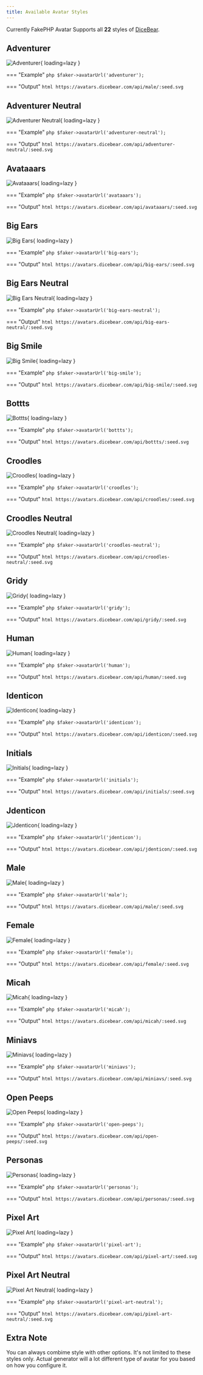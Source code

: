 ```yaml
---
title: Available Avatar Styles
---
```


Currently FakePHP Avatar Supports all **22** styles of [DiceBear](https://avatars.dicebear.com/styles).

## Adventurer

![Adventurer](/images/preview/adventurer.png){ loading=lazy }

=== "Example"
    ```php
    $faker->avatarUrl('adventurer');
    ```

=== "Output"
    ```html
    https://avatars.dicebear.com/api/male/:seed.svg
    ```

## Adventurer Neutral

![Adventurer Neutral](/images/preview/adventurer-neutral.png){ loading=lazy }

=== "Example"
    ```php
    $faker->avatarUrl('adventurer-neutral');
    ``` 

=== "Output"
    ```html
    https://avatars.dicebear.com/api/adventurer-neutral/:seed.svg
    ``` 

## Avataaars

![Avataaars](/images/preview/avataaars.png){ loading=lazy }

=== "Example"
    ```php
    $faker->avatarUrl('avataaars');
    ``` 

=== "Output"
    ```html
    https://avatars.dicebear.com/api/avataaars/:seed.svg
    ``` 


## Big Ears

![Big Ears](/images/preview/big-ears.png){ loading=lazy }

=== "Example"
    ```php
    $faker->avatarUrl('big-ears');
    ``` 

=== "Output"
    ```html
    https://avatars.dicebear.com/api/big-ears/:seed.svg
    ``` 


## Big Ears Neutral

![Big Ears Neutral](/images/preview/big-ears-neutral.png){ loading=lazy }

=== "Example"
    ```php
    $faker->avatarUrl('big-ears-neutral');
    ``` 

=== "Output"
    ```html
    https://avatars.dicebear.com/api/big-ears-neutral/:seed.svg
    ``` 

## Big Smile

![Big Smile](/images/preview/big-smile.png){ loading=lazy }

=== "Example"
    ```php
    $faker->avatarUrl('big-smile');
    ``` 

=== "Output"
    ```html
    https://avatars.dicebear.com/api/big-smile/:seed.svg
    ``` 

## Bottts

![Bottts](/images/preview/bottts.png){ loading=lazy }

=== "Example"
    ```php
    $faker->avatarUrl('bottts');
    ``` 

=== "Output"
    ```html
    https://avatars.dicebear.com/api/bottts/:seed.svg
    ``` 

## Croodles

![Croodles](/images/preview/croodles.png){ loading=lazy }

=== "Example"
    ```php
    $faker->avatarUrl('croodles');
    ``` 

=== "Output"
    ```html
    https://avatars.dicebear.com/api/croodles/:seed.svg
    ``` 

## Croodles Neutral

![Croodles Neutral](/images/preview/croodles-neutral.png){ loading=lazy }

=== "Example"
    ```php
    $faker->avatarUrl('croodles-neutral');
    ``` 

=== "Output"
    ```html
    https://avatars.dicebear.com/api/croodles-neutral/:seed.svg
    ``` 

## Gridy

![Gridy](/images/preview/gridy.png){ loading=lazy }

=== "Example"
    ```php
    $faker->avatarUrl('gridy');
    ``` 

=== "Output"
    ```html
    https://avatars.dicebear.com/api/gridy/:seed.svg
    ``` 

## Human

![Human](/images/preview/human.png){ loading=lazy }

=== "Example"
    ```php
    $faker->avatarUrl('human');
    ``` 

=== "Output"
    ```html
    https://avatars.dicebear.com/api/human/:seed.svg
    ``` 

## Identicon

![Identicon](/images/preview/identicon.png){ loading=lazy }

=== "Example"
    ```php
    $faker->avatarUrl('identicon');
    ``` 

=== "Output"
    ```html
    https://avatars.dicebear.com/api/identicon/:seed.svg
    ``` 

## Initials

![Initials](/images/preview/initials.png){ loading=lazy }

=== "Example"
    ```php
    $faker->avatarUrl('initials');
    ``` 

=== "Output"
    ```html
    https://avatars.dicebear.com/api/initials/:seed.svg
    ``` 

## Jdenticon

![Jdenticon](/images/preview/jdenticon.png){ loading=lazy }

=== "Example"
    ```php
    $faker->avatarUrl('jdenticon');
    ``` 

=== "Output"
    ```html
    https://avatars.dicebear.com/api/jdenticon/:seed.svg
    ``` 

## Male

![Male](/images/preview/male.png){ loading=lazy }

=== "Example"
    ```php
    $faker->avatarUrl('male');
    ``` 

=== "Output"
    ```html
    https://avatars.dicebear.com/api/male/:seed.svg
    ``` 

## Female

![Female](/images/preview/female.png){ loading=lazy }

=== "Example"
    ```php
    $faker->avatarUrl('female');
    ``` 

=== "Output"
    ```html
    https://avatars.dicebear.com/api/female/:seed.svg
    ``` 

## Micah

![Micah](/images/preview/micah.png){ loading=lazy }

=== "Example"
    ```php
    $faker->avatarUrl('micah');
    ``` 

=== "Output"
    ```html
    https://avatars.dicebear.com/api/micah/:seed.svg
    ``` 

## Miniavs

![Miniavs](/images/preview/miniavs.png){ loading=lazy }

=== "Example"
    ```php
    $faker->avatarUrl('miniavs');
    ``` 

=== "Output"
    ```html
    https://avatars.dicebear.com/api/miniavs/:seed.svg
    ``` 

## Open Peeps

![Open Peeps](/images/preview/open-peeps.png){ loading=lazy }

=== "Example"
    ```php
    $faker->avatarUrl('open-peeps');
    ``` 

=== "Output"
    ```html
    https://avatars.dicebear.com/api/open-peeps/:seed.svg
    ``` 

## Personas

![Personas](/images/preview/personas.png){ loading=lazy }

=== "Example"
    ```php
    $faker->avatarUrl('personas');
    ``` 

=== "Output"
    ```html
    https://avatars.dicebear.com/api/personas/:seed.svg
    ``` 

## Pixel Art

![Pixel Art](/images/preview/pixel-art.png){ loading=lazy }

=== "Example"
    ```php
    $faker->avatarUrl('pixel-art');
    ``` 

=== "Output"
    ```html
    https://avatars.dicebear.com/api/pixel-art/:seed.svg
    ``` 

## Pixel Art Neutral

![Pixel Art Neutral](/images/preview/pixel-art-neutral.png){ loading=lazy }

=== "Example"
    ```php
    $faker->avatarUrl('pixel-art-neutral');
    ``` 

=== "Output"
    ```html
    https://avatars.dicebear.com/api/pixel-art-neutral/:seed.svg
    ``` 


## Extra Note

You can always combime style with other options. It's not limited to these styles only. Actual generator will a lot different type of avatar for you based on how you configure it.